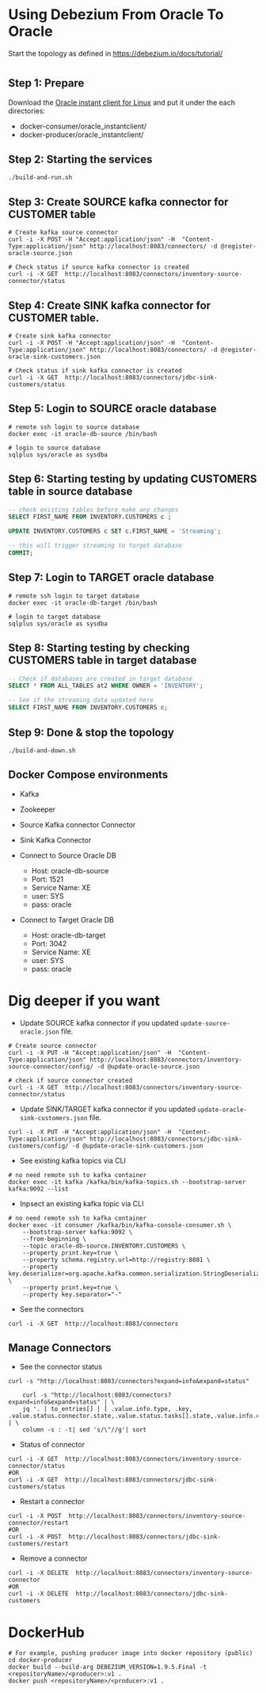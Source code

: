 # Using Debezium From Oracle To Oracle
Start the topology as defined in <https://debezium.io/docs/tutorial/>
#


## Step 1: Prepare
Download the [Oracle instant client for Linux](http://www.oracle.com/technetwork/topics/linuxx86-64soft-092277.html)
and put it under the each directories:
- docker-consumer/oracle_instantclient/
- docker-producer/oracle_instantclient/


## Step 2: Starting the services
```shell
./build-and-run.sh
```

## Step 3: Create SOURCE kafka connector for CUSTOMER table
```shell
# Create kafka source connector
curl -i -X POST -H "Accept:application/json" -H  "Content-Type:application/json" http://localhost:8083/connectors/ -d @register-oracle-source.json

# Check status if source kafka connector is created
curl -i -X GET  http://localhost:8083/connectors/inventory-source-connector/status
```

## Step 4: Create SINK kafka connector for CUSTOMER table.
```shell
# Create sink kafka connector
curl -i -X POST -H "Accept:application/json" -H  "Content-Type:application/json" http://localhost:8083/connectors/ -d @register-oracle-sink-customers.json

# Check status if sink kafka connector is created
curl -i -X GET  http://localhost:8083/connectors/jdbc-sink-customers/status
```

## Step 5: Login to SOURCE oracle database

```shell
# remote ssh login to source database
docker exec -it oracle-db-source /bin/bash

# login to source database
sqlplus sys/oracle as sysdba
```

## Step 6: Starting testing by updating CUSTOMERS table in source database
```sql
-- check existing tables before make any changes
SELECT FIRST_NAME FROM INVENTORY.CUSTOMERS c ;

UPDATE INVENTORY.CUSTOMERS c SET c.FIRST_NAME = 'Streaming';

-- this will trigger streaming to target database
COMMIT;
```

## Step 7: Login to TARGET oracle database

```shell
# remote ssh login to target database
docker exec -it oracle-db-target /bin/bash

# login to target database
sqlplus sys/oracle as sysdba
```

## Step 8: Starting testing by checking CUSTOMERS table in target database
```sql
-- Check if databases are created in target database
SELECT * FROM ALL_TABLES at2 WHERE OWNER = 'INVENTORY';

-- See if the streaming data updated here
SELECT FIRST_NAME FROM INVENTORY.CUSTOMERS c;
```

## Step 9: Done & stop the topology

```shell
./build-and-down.sh
```

## Docker Compose environments
- Kafka
- Zookeeper
- Source Kafka connector Connector
- Sink Kafka Connector
- Connect to Source Oracle DB
  - Host: oracle-db-source
  - Port: 1521
  - Service Name: XE
  - user: SYS
  - pass: oracle

- Connect to Target Oracle DB
  - Host: oracle-db-target
  - Port: 3042
  - Service Name: XE
  - user: SYS
  - pass: oracle

#
# Dig deeper if you want
- Update SOURCE kafka connector if you updated `update-source-oracle.json` file.
```shell
# Create source connector
curl -i -X PUT -H "Accept:application/json" -H  "Content-Type:application/json" http://localhost:8083/connectors/inventory-source-connector/config/ -d @update-oracle-source.json

# check if source connector created
curl -i -X GET  http://localhost:8083/connectors/inventory-source-connector/status
```

- Update SINK/TARGET kafka connector if you updated `update-oracle-sink-customers.json` file.
```shell
curl -i -X PUT -H "Accept:application/json" -H  "Content-Type:application/json" http://localhost:8083/connectors/jdbc-sink-customers/config/ -d @update-oracle-sink-customers.json
```

- See existing kafka topics via CLI
```shell
# no need remote ssh to kafka container
docker exec -it kafka /kafka/bin/kafka-topics.sh --bootstrap-server kafka:9092 --list
```

- Inpsect an existing kafka topic via CLI

```shell
# no need remote ssh to kafka container
docker exec -it consumer /kafka/bin/kafka-console-consumer.sh \
    --bootstrap-server kafka:9092 \
    --from-beginning \
    --topic oracle-db-source.INVENTORY.CUSTOMERS \
    --property print.key=true \
    --property schema.registry.url=http://registry:8081 \
    --property key.deserializer=org.apache.kafka.common.serialization.StringDeserializer \
    --property print.key=true \
    --property key.separator="-"
```

- See the connectors

```shell
curl -i -X GET  http://localhost:8083/connectors
```

## Manage Connectors
- See the connector status

```shell
curl -s "http://localhost:8083/connectors?expand=info&expand=status"
```

```shell
    curl -s "http://localhost:8083/connectors?expand=info&expand=status" | \
    jq '. | to_entries[] | [ .value.info.type, .key, .value.status.connector.state,.value.status.tasks[].state,.value.info.config."connector.class"]|join(":|:")' | \
    column -s : -t| sed 's/\"//g'| sort
```

- Status of connector

```shell
curl -i -X GET  http://localhost:8083/connectors/inventory-source-connector/status
#OR
curl -i -X GET  http://localhost:8083/connectors/jdbc-sink-customers/status
```

- Restart a connector

```shell
curl -i -X POST  http://localhost:8083/connectors/inventory-source-connector/restart
#OR
curl -i -X POST  http://localhost:8083/connectors/jdbc-sink-customers/restart
```

- Remove a connector

```shell
curl -i -X DELETE  http://localhost:8083/connectors/inventory-source-connector
#OR
curl -i -X DELETE  http://localhost:8083/connectors/jdbc-sink-customers
```


# DockerHub
```shell
# For example, pushing producer image into docker repository (public)
cd docker-producer
docker build --build-arg DEBEZIUM_VERSION=1.9.5.Final -t <repositoryName>/<producer>:v1 .
docker push <repositoryName>/<producer>:v1 .
```